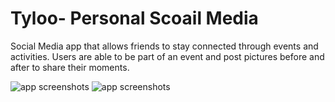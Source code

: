 # Tyloo- Personal Scoail Media

Social Media app that allows friends to stay connected through events and activities. 
Users are able to be part of an event and post pictures before and after to share their moments.

![app screenshots](https://github.com/teymourk/Tyloo/blob/master/Audiblie.png)
![app screenshots](https://github.com/teymourk/Tyloo/blob/master/HoemScreens.png)
